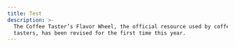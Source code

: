 ```yaml
---
title: Test
description: >-
  The Coffee Taster’s Flavor Wheel, the official resource used by coffee
  tasters, has been revised for the first time this year.
---
```


